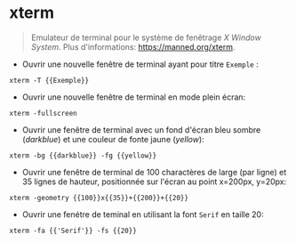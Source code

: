 # xterm

> Emulateur de terminal pour le système de fenêtrage _X Window System_.
> Plus d'informations: <https://manned.org/xterm>.

- Ouvrir une nouvelle fenêtre de terminal ayant pour titre `Exemple` : 

`xterm -T {{Exemple}}`

- Ouvrir une nouvelle fenêtre de terminal en mode plein écran:

`xterm -fullscreen`

- Ouvrir une fenêtre de terminal avec un fond d'écran bleu sombre (_darkblue_) et une couleur de fonte jaune (_yellow_):
 
`xterm -bg {{darkblue}} -fg {{yellow}}`

- Ouvrir une fenêtre de terminal de 100 charactères de large (par ligne) et 35 lignes de hauteur, positionnée sur l'écran au point x=200px, y=20px:
 
`xterm -geometry {{100}}x{{35}}+{{200}}+{{20}}`

- Ouvrir une fenétre de teminal en utilisant la font `Serif` en taille 20:

`xterm -fa {{'Serif'}} -fs {{20}}`
